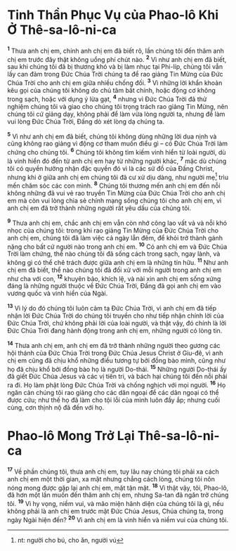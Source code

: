 # Tinh Thần Phục Vụ của Phao-lô Khi Ở Thê-sa-lô-ni-ca

<sup><b>1</b></sup> Thưa anh chị em, chính anh chị em đã biết rõ, lần chúng tôi đến thăm anh chị em trước đây thật không uổng phí chút nào. <sup><b>2</b></sup> Vì như anh chị em đã biết, sau khi chúng tôi đã bị thương khó và bị làm nhục tại Phi-líp, chúng tôi vẫn lấy can đảm trong Đức Chúa Trời chúng ta để rao giảng Tin Mừng của Đức Chúa Trời cho anh chị em giữa nhiều chống đối. <sup><b>3</b></sup> Vì những lời khẩn khoản kêu gọi của chúng tôi không do chủ tâm bất chính, hoặc động cơ không trong sạch, hoặc với dụng ý lừa gạt, <sup><b>4</b></sup> nhưng vì Đức Chúa Trời đã thử nghiệm chúng tôi và giao cho chúng tôi trọng trách rao giảng Tin Mừng, nên chúng tôi cứ giảng dạy, không phải để làm vừa lòng người ta, nhưng để làm vui lòng Đức Chúa Trời, Đấng dò xét lòng dạ chúng ta.

<sup><b>5</b></sup> Vì như anh chị em đã biết, chúng tôi không dùng những lời dua nịnh và cũng không rao giảng vì động cơ tham muốn điều gì – có Đức Chúa Trời làm chứng cho chúng tôi. <sup><b>6</b></sup> Chúng tôi không tìm kiếm vinh hiển từ loài người, dù là vinh hiển đó đến từ anh chị em hay từ những người khác, <sup><b>7</b></sup> mặc dù chúng tôi có quyền hưởng nhận đặc quyền đó vì là các sứ đồ của Đấng Christ, nhưng khi ở giữa anh chị em chúng tôi đã cư xử dịu dàng, như người mẹ[^1-5680d255-6df7-412b-80e5-54196a2afbba] trìu mến chăm sóc các con mình. <sup><b>8</b></sup> Chúng tôi thương mến anh chị em đến nỗi không những đã vui vẻ rao truyền Tin Mừng của Đức Chúa Trời cho anh chị em mà còn vui lòng chia sẻ chính mạng sống chúng tôi cho anh chị em, vì anh chị em đã trở thành những người rất yêu dấu của chúng tôi.

<sup><b>9</b></sup> Thưa anh chị em, chắc anh chị em vẫn còn nhớ công lao vất vả và nỗi khó nhọc của chúng tôi: trong khi rao giảng Tin Mừng của Đức Chúa Trời cho anh chị em, chúng tôi đã làm việc cả ngày lẫn đêm, để khỏi trở thành gánh nặng cho bất cứ người nào trong anh chị em. <sup><b>10</b></sup> Có anh chị em và Đức Chúa Trời làm chứng, thể nào chúng tôi đã sống cách trong sạch, ngay lành, và không gì có thể chê trách được giữa anh chị em là những tín hữu. <sup><b>11</b></sup> Như anh chị em đã biết, thể nào chúng tôi đã đối xử với mỗi người trong anh chị em như cha với con, <sup><b>12</b></sup> khuyên bảo, khích lệ, và nài xin anh chị em sống xứng đáng là những người thuộc về Đức Chúa Trời, Đấng đã gọi anh chị em vào vương quốc và vinh hiển của Ngài.

<sup><b>13</b></sup> Vì lý do đó chúng tôi luôn cảm tạ Đức Chúa Trời, vì anh chị em đã tiếp nhận lời Đức Chúa Trời do chúng tôi truyền cho như tiếp nhận chính lời của Đức Chúa Trời, chứ không phải lời của loài người, và thật vậy, đó chính là lời Đức Chúa Trời đang hành động trong anh chị em, những người có lòng tin.

<sup><b>14</b></sup> Thưa anh chị em, anh chị em đã trở thành những người theo gương các hội thánh của Đức Chúa Trời trong Đức Chúa Jesus Christ ở Giu-đê, vì anh chị em cũng đã chịu khổ những điều tương tự bởi đồng bào mình, cũng như họ đã chịu khổ bởi đồng bào họ là người Do-thái. <sup><b>15</b></sup> Những người Do-thái ấy đã giết Đức Chúa Jesus và các vị tiên tri, và bách hại chúng tôi đến nỗi phải ra đi. Họ làm phật lòng Đức Chúa Trời và chống nghịch với mọi người. <sup><b>16</b></sup> Họ ngăn cản chúng tôi rao giảng cho các dân ngoại để các dân ngoại có thể được cứu; như thế họ đã làm cho tội lỗi của mình luôn đầy ắp; nhưng cuối cùng, cơn thịnh nộ đã đến với họ.

# Phao-lô Mong Trở Lại Thê-sa-lô-ni-ca

<sup><b>17</b></sup> Về phần chúng tôi, thưa anh chị em, tuy lâu nay chúng tôi phải xa cách anh chị em một thời gian, xa mặt nhưng chẳng cách lòng, chúng tôi nôn nóng mong được gặp lại anh chị em, mặt tận mặt. <sup><b>18</b></sup> Vì thật vậy, tôi, Phao-lô, đã hơn một lần muốn đến thăm anh chị em, nhưng Sa-tan đã ngăn trở chúng tôi. <sup><b>19</b></sup> Vì hy vọng, niềm vui, và mão miện hãnh diện của chúng tôi là gì, nếu không phải là anh chị em trước mặt Đức Chúa Jesus, Chúa chúng ta, trong ngày Ngài hiện đến? <sup><b>20</b></sup> Vì anh chị em là vinh hiển và niềm vui của chúng tôi.

[^1-5680d255-6df7-412b-80e5-54196a2afbba]: nt: người cho bú, cho ăn, người vú
